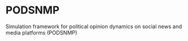 # PODSNMP
Simulation framework for political opinion dynamics on social news and media platforms (PODSNMP)
